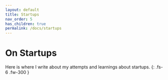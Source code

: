 ```yaml
---
layout: default
title: Startups
nav_order: 5
has_children: true
permalink: /docs/startups
---
```


# On Startups

Here is where I write about my attempts and learnings about startups.
{: .fs-6 .fw-300 }